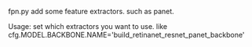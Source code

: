 fpn.py add some feature extractors. such as panet.

Usage: set which extractors you want to use. like cfg.MODEL.BACKBONE.NAME='build_retinanet_resnet_panet_backbone'



